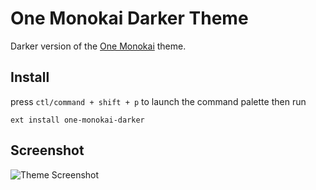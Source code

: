 # One Monokai Darker Theme

Darker version of the [One Monokai](https://github.com/azemoh/vscode-one-monokai) theme.


## Install

press `ctl/command + shift + p` to launch the command palette then run
```
ext install one-monokai-darker
```

## Screenshot

![Theme Screenshot](https://raw.githubusercontent.com/victormejia/vscode-one-monokai-darker/master/screenshot.png)

